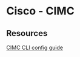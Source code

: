 # Cisco - CIMC

## Resources

[CIMC CLI config guide](http://www.cisco.com/c/en/us/td/docs/unified_computing/ucs/c/sw/cli/config/guide/b_Cisco_CIMC_CLI_Configuration_Guide.pdf)

